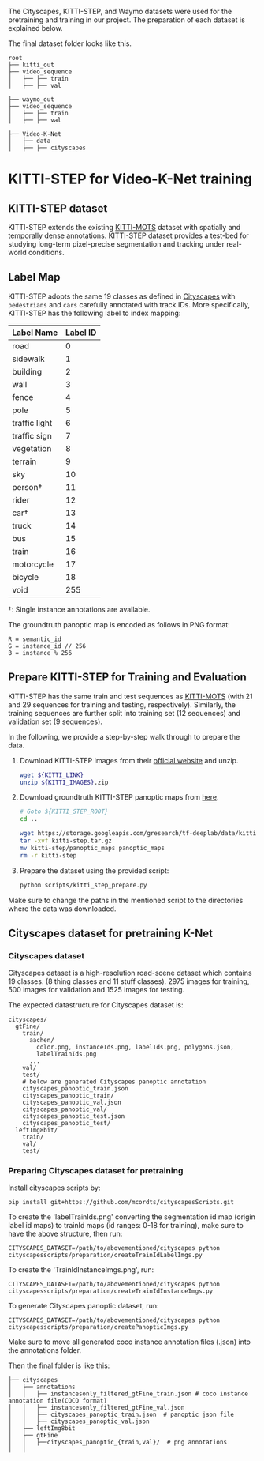 The Cityscapes, KITTI-STEP, and Waymo datasets were used for the pretraining and training in our project.
The preparation of each dataset is explained below.


The final dataset folder looks like this. 
```
root
├── kitti_out
├── video_sequence
│   ├── ├── train
│   ├── ├── val

├── waymo_out
├── video_sequence
│   ├── ├── train
│   ├── ├── val

├── Video-K-Net
│   ├── data
│   ├── ├── cityscapes
```

# KITTI-STEP for Video-K-Net training

## KITTI-STEP dataset

KITTI-STEP extends the existing
[KITTI-MOTS](http://www.cvlibs.net/datasets/kitti/eval_mots.php) dataset with
spatially and temporally dense annotations. KITTI-STEP dataset provides a
test-bed for studying long-term pixel-precise segmentation and tracking under
real-world conditions.

## Label Map

KITTI-STEP adopts the same 19 classes as defined in
[Cityscapes](https://www.cityscapes-dataset.com/dataset-overview/#class-definitions)
with `pedestrians` and `cars` carefully annotated with track IDs. More
specifically, KITTI-STEP has the following label to index mapping:

Label Name     | Label ID
-------------- | --------
road           | 0
sidewalk       | 1
building       | 2
wall           | 3
fence          | 4
pole           | 5
traffic light  | 6
traffic sign   | 7
vegetation     | 8
terrain        | 9
sky            | 10
person&dagger; | 11
rider          | 12
car&dagger;    | 13
truck          | 14
bus            | 15
train          | 16
motorcycle     | 17
bicycle        | 18
void           | 255

&dagger;: Single instance annotations are available.

The groundtruth panoptic map is encoded as follows in PNG format:

```
R = semantic_id
G = instance_id // 256
B = instance % 256
```

## Prepare KITTI-STEP for Training and Evaluation

KITTI-STEP has the same train and test sequences as
[KITTI-MOTS](http://www.cvlibs.net/datasets/kitti/eval_mots.php) (with 21 and 29
sequences for training and testing, respectively). Similarly, the training
sequences are further split into training set (12 sequences) and validation set
(9 sequences).

In the following, we provide a step-by-step walk through to prepare the data.

1.  Download KITTI-STEP images from their
    [official website](https://www.cvlibs.net/datasets/kitti/eval_step.php) and unzip.

    ```bash
    wget ${KITTI_LINK}
    unzip ${KITTI_IMAGES}.zip
    ```

2.  Download groundtruth KITTI-STEP panoptic maps from
    [here](https://storage.googleapis.com/gresearch/tf-deeplab/data/kitti-step.tar.gz).

    ```bash
    # Goto ${KITTI_STEP_ROOT}
    cd ..

    wget https://storage.googleapis.com/gresearch/tf-deeplab/data/kitti-step.tar.gz
    tar -xvf kitti-step.tar.gz
    mv kitti-step/panoptic_maps panoptic_maps
    rm -r kitti-step
    ```
3. Prepare the dataset using the provided script:

    ```bash
    python scripts/kitti_step_prepare.py
    ```

Make sure to change the paths in the mentioned script to the directories where the data was downloaded.

## Cityscapes dataset for pretraining K-Net

### Cityscapes dataset

Cityscapes dataset is a high-resolution road-scene dataset which contains 19 classes. 
(8 thing classes and 11 stuff classes). 2975 images for training, 500 images for validation and 1525 images for testing.

The expected datastructure for Cityscapes dataset is:
```
cityscapes/
  gtFine/
    train/
      aachen/
        color.png, instanceIds.png, labelIds.png, polygons.json,
        labelTrainIds.png
      ...
    val/
    test/
    # below are generated Cityscapes panoptic annotation
    cityscapes_panoptic_train.json
    cityscapes_panoptic_train/
    cityscapes_panoptic_val.json
    cityscapes_panoptic_val/
    cityscapes_panoptic_test.json
    cityscapes_panoptic_test/
  leftImg8bit/
    train/
    val/
    test/
```

### Preparing Cityscapes dataset for pretraining

Install cityscapes scripts by:

```
pip install git+https://github.com/mcordts/cityscapesScripts.git
```

To create the 'labelTrainIds.png' converting the segmentation id map (origin label id maps) to trainId maps (id ranges: 0-18 for training), make sure to have the above structure, then run:
```
CITYSCAPES_DATASET=/path/to/abovementioned/cityscapes python cityscapesscripts/preparation/createTrainIdLabelImgs.py
```

To create the 'TrainIdInstanceImgs.png', run:

```
CITYSCAPES_DATASET=/path/to/abovementioned/cityscapes python cityscapesscripts/preparation/createTrainIdInstanceImgs.py
```

To generate Cityscapes panoptic dataset, run:

```
CITYSCAPES_DATASET=/path/to/abovementioned/cityscapes python cityscapesscripts/preparation/createPanopticImgs.py

```

Make sure to move all generated coco instance annotation files (.json) into the annotations folder.

Then the final folder is like this:

```
├── cityscapes
│   ├── annotations
│   │   ├── instancesonly_filtered_gtFine_train.json # coco instance annotation file(COCO format)
│   │   ├── instancesonly_filtered_gtFine_val.json
│   │   ├── cityscapes_panoptic_train.json  # panoptic json file 
│   │   ├── cityscapes_panoptic_val.json  
│   ├── leftImg8bit
│   ├── gtFine
│   │   ├──cityscapes_panoptic_{train,val}/  # png annotations
│   │   
```
